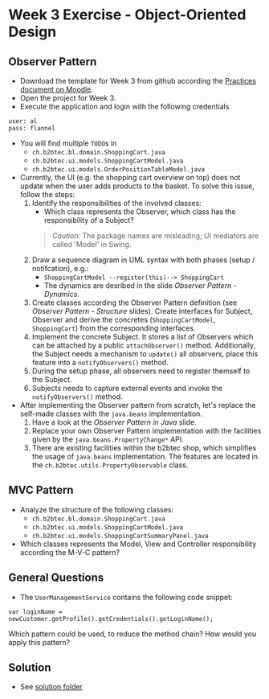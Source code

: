 # Week 3 Exercise - Object-Oriented Design

## Observer Pattern
* Download the template for Week 3 from github according the [Practices document on Moodle](https://moodle.hsr.ch/pluginfile.php/98118/mod_folder/content/0/Practices_1.0.pdf?forcedownload=1).
* Open the project for Week 3.
* Execute the application and login with the following credentials.
```
user: al
pass: flannel
```
* You will find multiple `TODO`s in
	* ```ch.b2btec.bl.domain.ShoppingCart.java```
	* ```ch.b2btec.ui.models.ShoppingCartModel.java```
	* ```ch.b2btec.ui.models.OrderPositionTableModel.java```
* Currently, the UI (e.g. the shopping cart overview on top) does not update when the user adds products to the basket. To solve this issue, follow the steps:
	1. Identify the responsibilities of the involved classes:
		* Which class represents the Observer, which class has the responsibility of a Subject?
		> *Caution:* The package names are misleading; UI mediators are called 'Model' in Swing.
	2. Draw a sequence diagram in UML syntax with both phases (setup / notifcation), e.g.:
		* ```ShoppingCartModel --register(this)--> ShoppingCart```
		* The dynamics are desribed in the slide *Observer Pattern - Dynamics*. 
	3. Create classes according the Observer Pattern definition (see *Observer Pattern - Structure* slides). Create interfaces for Subject, Observer and derive the concretes (`ShoppingCartModel`, `ShoppingCart`) from the corresponding interfaces.
	4. Implement the concrete Subject. It stores a list of Observers which can be attached by a public ```attachObserver()``` method. Additionally, the Subject needs a mechanism to ```update()``` all observers, place this feature into a ```notifyObservers()``` method. 
	5. During the setup phase, all observers need to register themself to the Subject.
	6. Subjects needs to capture external events and invoke the ```notifyObservers()``` method.
* After implementing the Observer pattern from scratch, let's replace the self-made classes with the `java.beans` implementation.
	1. Have a look at the *Observer Pattern in Java* slide.
	2. Replace your own Observer Pattern implementation with the facilities given by the `java.beans.PropertyChange*` API.
	3. There are existing facilities within the b2btec shop, which simplifies the usage of `java.beans` implementation. The features are located in the ```ch.b2btec.utils.PropertyObservable``` class.


## MVC Pattern
* Analyze the structure of the following classes:
	* ```ch.b2btec.bl.domain.ShoppingCart.java```
	* ```ch.b2btec.ui.models.ShoppingCartModel.java```
	* ```ch.b2btec.ui.models.ShoppingCartSummaryPanel.java```
* Which classes represents the Model, View and Controller responsibility according the M-V-C pattern?


## General Questions
* The ```UserManagementService``` contains the following code snippet:
```
var loginName = newCustomer.getProfile().getCredentials().getLoginName();
```
Which pattern could be used, to reduce the method chain? How would you apply this pattern?


## Solution

* See [solution folder](../solution)
